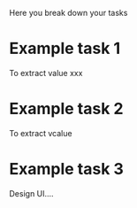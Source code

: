 Here you break down your tasks

# Example task 1
To extract value xxx

# Example task 2
To extract vcalue

# Example task 3
Design UI....